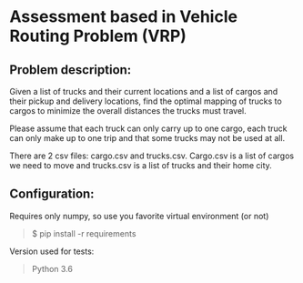 # Assessment based in Vehicle Routing Problem (VRP)

## Problem description:
Given a list of trucks and their current locations and a list of cargos and their pickup and delivery locations, find the optimal mapping of trucks to cargos to minimize the overall distances the trucks must travel.

Please assume that each truck can only carry up to one cargo, each truck can only make up to one trip and that some trucks may not be used at all.

There are 2 csv files: cargo.csv and trucks.csv. Cargo.csv is a list of cargos we need to move and trucks.csv is a list of trucks and their home city.

## Configuration:
Requires only numpy, so use you favorite virtual environment (or not)
> $ pip install -r requirements

Version used for tests: 
> Python 3.6